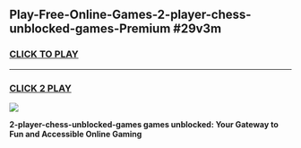 
## Play-Free-Online-Games-2-player-chess-unblocked-games-Premium #29v3m
<h3>
<a href="https://premium.freeplayer.one?title=2-player-chess-unblocked-games&ref=8M">CLICK TO PLAY</a></h3>
<hr>

<h3>
<a href="https://premium.freeplayer.one?title=2-player-chess-unblocked-games&ref=8M">CLICK 2 PLAY</a>
  
</h3>

<a href="https://premium.freeplayer.one?title=2-player-chess-unblocked-games&ref=8M"><img src="https://clearcache.store/games.png"></a>


**2-player-chess-unblocked-games games unblocked: Your Gateway to Fun and Accessible Online Gaming**
